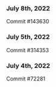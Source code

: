 ### July 8th, 2022

Commit #143630

### July 5th, 2022

Commit #314353


### July 4th, 2022

Commit #72281
